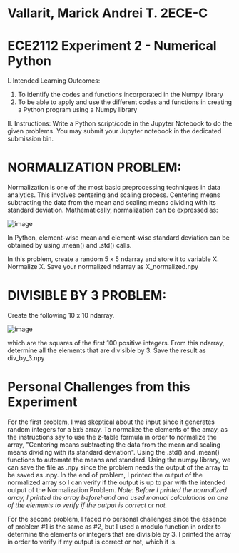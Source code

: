 # Vallarit, Marick Andrei T. 2ECE-C
# ECE2112 Experiment 2 - Numerical Python
I. Intended Learning Outcomes:
1. To identify the codes and functions incorporated in the Numpy library
2. To be able to apply and use the different codes and functions in creating a Python program using a
Numpy library

II. Instructions:
Write a Python script/code in the Jupyter Notebook to do the given problems. You may submit your Jupyter
notebook in the dedicated submission bin.

# NORMALIZATION PROBLEM: 
Normalization is one of the most basic preprocessing techniques in
data analytics. This involves centering and scaling process. Centering means subtracting the data from the
mean and scaling means dividing with its standard deviation. Mathematically, normalization can be
expressed as:

![image](https://github.com/user-attachments/assets/8b0a9d0f-ddc0-4cd0-b336-2f984734da63)


In Python, element-wise mean and element-wise standard deviation can be obtained by using .mean() and
.std() calls.

In this problem, create a random 5 x 5 ndarray and store it to variable X. Normalize X. Save your normalized
ndarray as X_normalized.npy

# DIVISIBLE BY 3 PROBLEM: 
Create the following 10 x 10 ndarray.

![image](https://github.com/user-attachments/assets/dca38630-3ded-467e-b33f-8189f1d27ff2)

which are the squares of the first 100 positive integers.
From this ndarray, determine all the elements that are divisible by 3. Save the result as div_by_3.npy

# Personal Challenges from this Experiment
For the first problem, I was skeptical about the input since it generates random integers for a 5x5 array. To normalize the elements of the array, as the instructions say to use the z-table formula in order to normalize the array, "Centering means subtracting the data from the mean and scaling means dividing with its standard deviation". Using the .std() and .mean() functions to automate the means and standard. Using the numpy library, we can save the file as .npy since the problem needs the output of the array to be saved as .npy. In the end of problem, I printed the output of the normalized array so I can verify if the output is up to par with the intended output of the Normalization Problem. *Note: Before I printed the normalized array, I printed the array beforehand and used manual calculations on one of the elements to verify if the output is correct or not.*

For the second problem, I faced no personal challenges since the essence of problem #1 is the same as #2, but I used a modulo function in order to determine the elements or integers that are divisible by 3. I printed the array in order to verify if my output is correct or not, which it is.
